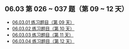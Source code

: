 ## 06.03 第 026 ~ 037 题（第 09 ~ 12 天）

- [06.03.01 练习题目（第 09 天）](https://github.com/datawhalechina/leetcode-notes/blob/main/docs/ch06/06.03/06.03.01%20Exercises.md)
- [06.03.02 练习题目（第 10 天）](https://github.com/datawhalechina/leetcode-notes/blob/main/docs/ch06/06.03/06.03.02%20Exercises.md)
- [06.03.03 练习题目（第 11 天）](https://github.com/datawhalechina/leetcode-notes/blob/main/docs/ch06/06.03/06.03.03%20Exercises.md)
- [06.03.04 练习题目（第 12 天）](https://github.com/datawhalechina/leetcode-notes/blob/main/docs/ch06/06.03/06.03.04%20Exercises.md)